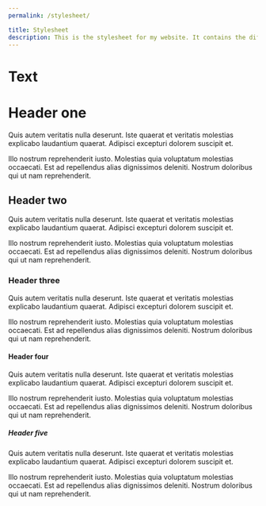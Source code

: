 ```yaml
---
permalink: /stylesheet/

title: Stylesheet
description: This is the stylesheet for my website. It contains the different styles for html elements and components that I use throughout the site. It helps keep my design/code consistent as my project grows older.
---
```


# Text

# Header one

Quis autem veritatis nulla deserunt. Iste quaerat et veritatis molestias explicabo laudantium quaerat. Adipisci excepturi dolorem suscipit et.

Illo nostrum reprehenderit iusto. Molestias quia voluptatum molestias occaecati. Est ad repellendus alias dignissimos deleniti. Nostrum doloribus qui ut nam reprehenderit.

## Header two

Quis autem veritatis nulla deserunt. Iste quaerat et veritatis molestias explicabo laudantium quaerat. Adipisci excepturi dolorem suscipit et.

Illo nostrum reprehenderit iusto. Molestias quia voluptatum molestias occaecati. Est ad repellendus alias dignissimos deleniti. Nostrum doloribus qui ut nam reprehenderit.

### Header three

Quis autem veritatis nulla deserunt. Iste quaerat et veritatis molestias explicabo laudantium quaerat. Adipisci excepturi dolorem suscipit et.

Illo nostrum reprehenderit iusto. Molestias quia voluptatum molestias occaecati. Est ad repellendus alias dignissimos deleniti. Nostrum doloribus qui ut nam reprehenderit.

#### Header four

Quis autem veritatis nulla deserunt. Iste quaerat et veritatis molestias explicabo laudantium quaerat. Adipisci excepturi dolorem suscipit et.

Illo nostrum reprehenderit iusto. Molestias quia voluptatum molestias occaecati. Est ad repellendus alias dignissimos deleniti. Nostrum doloribus qui ut nam reprehenderit.

##### Header five

Quis autem veritatis nulla deserunt. Iste quaerat et veritatis molestias explicabo laudantium quaerat. Adipisci excepturi dolorem suscipit et.

Illo nostrum reprehenderit iusto. Molestias quia voluptatum molestias occaecati. Est ad repellendus alias dignissimos deleniti. Nostrum doloribus qui ut nam reprehenderit.
